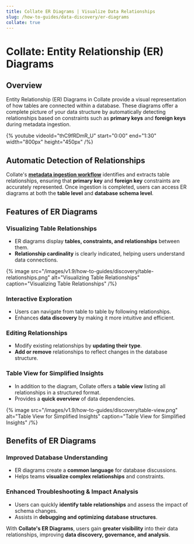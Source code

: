 ```yaml
---
title: Collate ER Diagrams | Visualize Data Relationships
slug: /how-to-guides/data-discovery/er-diagrams
collate: true
---
```


# Collate: Entity Relationship (ER) Diagrams

## Overview

Entity Relationship (ER) Diagrams in Collate provide a visual representation of how tables are connected within a database. These diagrams offer a complete picture of your data structure by automatically detecting relationships based on constraints such as **primary keys** and **foreign keys** during metadata ingestion.

{%  youtube videoId="thC9fRDmR_U" start="0:00" end="1:30" width="800px" height="450px" /%}

## Automatic Detection of Relationships

Collate's [**metadata ingestion workflow**](/connectors/ingestion/workflows/metadata) identifies and extracts table relationships, ensuring that **primary key** and **foreign key** constraints are accurately represented. Once ingestion is completed, users can access ER diagrams at both the **table level** and **database schema level**.  

## Features of ER Diagrams  

### Visualizing Table Relationships

- ER diagrams display **tables, constraints, and relationships** between them.  
- **Relationship cardinality** is clearly indicated, helping users understand data connections.

{% image
src="/images/v1.9/how-to-guides/discovery/table-relationships.png"
alt="Visualizing Table Relationships"
caption="Visualizing Table Relationships"
/%}

### Interactive Exploration

- Users can navigate from table to table by following relationships.  
- Enhances **data discovery** by making it more intuitive and efficient.  

### Editing Relationships

- Modify existing relationships by **updating their type**.  
- **Add or remove** relationships to reflect changes in the database structure.  

### Table View for Simplified Insights

- In addition to the diagram, Collate offers a **table view** listing all relationships in a structured format.  
- Provides a **quick overview** of data dependencies.

{% image
src="/images/v1.9/how-to-guides/discovery/table-view.png"
alt="Table View for Simplified Insights"
caption="Table View for Simplified Insights"
/%}

## Benefits of ER Diagrams  

### Improved Database Understanding

- ER diagrams create a **common language** for database discussions.
- Helps teams **visualize complex relationships** and constraints.  

### Enhanced Troubleshooting & Impact Analysis

- Users can quickly **identify table relationships** and assess the impact of schema changes.  
- Assists in **debugging and optimizing database structures**.  

With **Collate's ER Diagrams**, users gain **greater visibility** into their data relationships, improving **data discovery, governance, and analysis**.  
